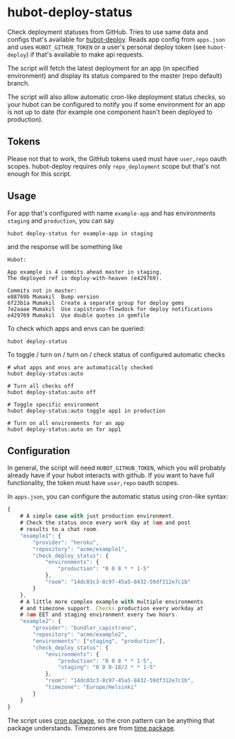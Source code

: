 hubot-deploy-status
===================

Check deployment statuses from GitHub. Tries to use same data and configs that's available for [hubot-deploy](https://github.com/hubot-deploy). Reads app config from `apps.json` and uses `HUBOT_GITHUB_TOKEN` or a user's personal deploy token (see `hubot-deploy`) if that's available to make api requests.

The script will fetch the latest deployment for an app (in specified environment) and display its status compared to the master (repo default) branch.

The script will also allow automatic cron-like deployment status checks, so your hubot can be configured to notify you if some environment for an app is not up to date (for example one component hasn't been deployed to production).

Tokens
------

Please not that to work, the GitHub tokens used must have `user,repo` oauth scopes. hubot-deploy requires only `repo_deployment` scope but that's not enough for this script.

Usage
-----

For app that's configured with name `example-app` and has environments `staging` and `production`, you can say

```
hubot deploy-status for example-app in staging
```

and the response will be something like

```
Hubot:

App example is 4 commits ahead master in staging.
The deployed ref is deploy-with-heaven (e429769).

Commits not in master:
e88769b Mumakil  Bump version
6f23b1a Mumakil  Create a separate group for deploy gems
7e2aaae Mumakil  Use capistrano-flowdock for deploy notifications
e429769 Mumakil  Use double quotes in gemfile

```

To check which apps and envs can be queried:

```
hubot deploy-status
```

To toggle / turn on / turn on / check status of configured automatic checks

```
# what apps and envs are automatically checked
hubot deploy-status:auto

# Turn all checks off
hubot deploy-status:auto off

# Toggle specific environment
hubot deploy-status:auto toggle app1 in production

# Turn on all environments for an app
hubot deploy-status:auto on for app1
```


Configuration
-------------

In general, the script will need `HUBOT_GITHUB_TOKEN`, which you will probably already have if your hubot interacts with github. If you want to have full functionality, the token must have `user,repo` oauth scopes.

In `apps.json`, you can configure the automatic status using cron-like syntax:
```javascript
{
    # A simple case with just production environment.
    # Check the status once every work day at 8am and post
    # results to a chat room.
    "example1": {
        "provider": "heroku",
        "repository": "acme/example1",
        "check_deploy_status": {
            "environments": {
                "production": "0 0 8 * * 1-5"
            },
            "room": "14dc03c3-8c97-45a5-8432-59df312e7c1b"
        }
    },
    # A little more complex example with multiple environments
    # and timezone support. Checks production every workday at
    # 8am EET and staging environment every two hours.
    "example2": {
        "provider": "bundler_capistrano",
        "repository": "acme/example2",
        "environments": ["staging", "production"],
        "check_deploy_status": {
            "environments": {
                "production": "0 0 8 * * 1-5",
                "staging": "0 0 8-18/2 * * 1-5"
            },
            "room": "14dc03c3-8c97-45a5-8432-59df312e7c1b",
            "timezone": "Europe/Helsinki"
        }
    }
}

```

The script uses [cron package](https://www.npmjs.org/package/cron), so the cron pattern can be anything that package understands. Timezones are from [time package](https://www.npmjs.org/package/time).
